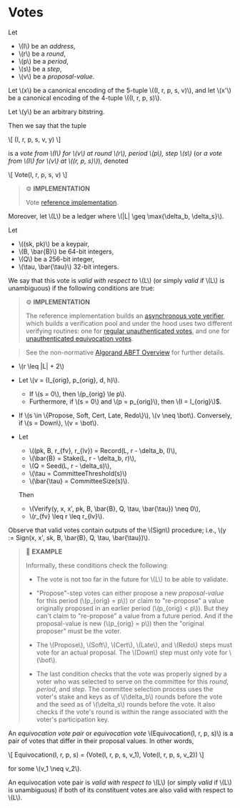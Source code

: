 # Votes

Let

- \\(I\\) be an _address_,
- \\(r\\) be a _round_,
- \\(p\\) be a _period_,
- \\(s\\) be a _step_,
- \\(v\\) be a _proposal-value_.

Let \\(x\\) be a canonical encoding of the 5-tuple \\((I, r, p, s, v)\\), and let
\\(x'\\) be a canonical encoding of the 4-tuple \\((I, r, p, s)\\).

Let \\(y\\) be an arbitrary bitstring.

Then we say that the tuple

\\[
(I, r, p, s, v, y)
\\]

is a _vote from \\(I\\) for \\(v\\) at round \\(r\\), period \\(p\\), step \\(s\\)_
(or _a vote from \\(I\\) for \\(v\\) at \\((r, p, s)\\)_), denoted

\\[
Vote(I, r, p, s, v)
\\]

> ⚙️ **IMPLEMENTATION**
>
> Vote [reference implementation](https://github.com/algorand/go-algorand/blob/b6e5bcadf0ad3861d4805c51cbf3f695c38a93b7/agreement/vote.go#L152).

Moreover, let \\(L\\) be a ledger where \\(|L| \geq \max\{\delta_b, \delta_s\}\\).

Let

- \\((sk, pk)\\) be a keypair,
- \\(B, \bar{B}\\) be 64-bit integers,
- \\(Q\\) be a 256-bit integer,
- \\(\tau, \bar{\tau}\\) 32-bit integers.

We say that this vote is _valid with respect to_ \\(L\\) (or simply _valid_ if
\\(L\\) is unambiguous) if the following conditions are true:

> ⚙️ **IMPLEMENTATION**
>
> The reference implementation builds an [asynchronous vote verifier](https://github.com/algorand/go-algorand/blob/b6e5bcadf0ad3861d4805c51cbf3f695c38a93b7/agreement/asyncVoteVerifier.go#L52),
> which builds a verification pool and under the hood uses two different verifying
> routines: one for [regular unauthenticated votes](https://github.com/algorand/go-algorand/blob/b6e5bcadf0ad3861d4805c51cbf3f695c38a93b7/agreement/vote.go#L97),
> and one for [unauthenticated equivocation votes](https://github.com/algorand/go-algorand/blob/b6e5bcadf0ad3861d4805c51cbf3f695c38a93b7/agreement/vote.go#L193).

> See the non-normative [Algorand ABFT Overview](./abft-overview.md) for further
> details.

- \\(r \leq |L| + 2\\)

- Let \\(v = (I_{orig}, p_{orig}, d, h)\\).

  - If \\(s = 0\\), then \\(p_{orig} \le p\\).
  - Furthermore, if \\(s = 0\\) and \\(p = p_{orig}\\), then \\(I = I_{orig}\\)$.

<!-- This condition is not enforced in the verifying side, only in the `makeVote()`
side. It would be easy to add this as an additional check. -->

- If \\(s \in \\{Propose, Soft, Cert, Late, Redo\\}\\), \\(v \neq \bot\\). Conversely,
if \\(s = Down\\), \\(v = \bot\\).

- Let

  - \\((pk, B, r_{fv}, r_{lv}) = Record(L, r - \delta_b, I)\\),
  - \\(\bar{B} = Stake(L, r - \delta_b, r)\\),
  - \\(Q = Seed(L, r - \delta_s)\\),
  - \\(\tau = CommitteeThreshold(s)\\)
  - \\(\bar{\tau} = CommitteeSize(s)\\).

  Then

  - \\(Verify(y, x, x', pk, B, \bar{B}, Q, \tau, \bar{\tau}) \neq 0\\),
  - \\(r_{fv} \leq r \leq r_{lv}\\).

Observe that valid votes contain outputs of the \\(Sign\\) procedure; i.e.,
\\(y := Sign(x, x', sk, B, \bar{B}, Q, \tau, \bar{\tau})\\).

> 📎 **EXAMPLE**
>
> Informally, these conditions check the following:
> 
> - The vote is not too far in the future for \\(L\\) to be able to validate.
> 
> - "Propose"-step votes can either propose a new _proposal-value_ for this period
> (\\(p_{orig} = p\\)) or claim to "re-propose" a value originally proposed in an 
> earlier period (\\(p_{orig} < p\\)). But they can't claim to "re-propose" a value
> from a future period. And if the proposal-value is new (\\(p_{orig} = p\\)) then
> the "original proposer" must be the voter.
>
> - The \\(Propose\\), \\(Soft\\), \\(Cert\\), \\(Late\\), and \\(Redo\\) steps
> must vote for an actual proposal. The \\(Down\\) step must only vote for \\(\bot\\).
>
> - The last condition checks that the vote was properly signed by a voter who was
> selected to serve on the committee for this _round_, _period_, and _step_. The
> committee selection process uses the voter's stake and keys as of \\(\delta_b\\)
> rounds before the vote and the seed as of \\(\delta_s\\) rounds before the vote.
> It also checks if the vote's round is within the range associated with the voter's
> participation key.

An _equivocation vote pair_ or _equivocation vote_
\\(Equivocation(I, r, p, s)\\) is a pair of votes that differ in
their proposal values. In other words,

\\[
Equivocation(I, r, p, s) = (Vote(I, r, p, s, v_1), Vote(I, r, p, s, v_2))
\\]

for some \\(v_1 \neq v_2\\).

An equivocation vote pair is _valid with respect to_ \\(L\\) (or simply _valid_
if \\(L\\) is unambiguous) if both of its constituent votes are also valid with
respect to \\(L\\).